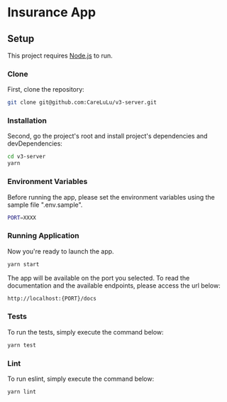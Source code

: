 # Insurance App

## Setup

This project requires [Node.js](https://nodejs.org/) to run.

### Clone

First, clone the repository:

```sh
git clone git@github.com:CareLuLu/v3-server.git
```

### Installation

Second, go the project's root and install project's dependencies and devDependencies:

```sh
cd v3-server
yarn
```

### Environment Variables

Before running the app, please set the environment variables using the sample file ".env.sample".

```sh
PORT=XXXX
```

### Running Application

Now you're ready to launch the app.

```sh
yarn start
```

The app will be available on the port you selected. To read the documentation and the available endpoints, please access the url below:

```sh
http://localhost:{PORT}/docs
```

### Tests

To run the tests, simply execute the command below:

```sh
yarn test
```

### Lint

To run eslint, simply execute the command below:

```sh
yarn lint
```